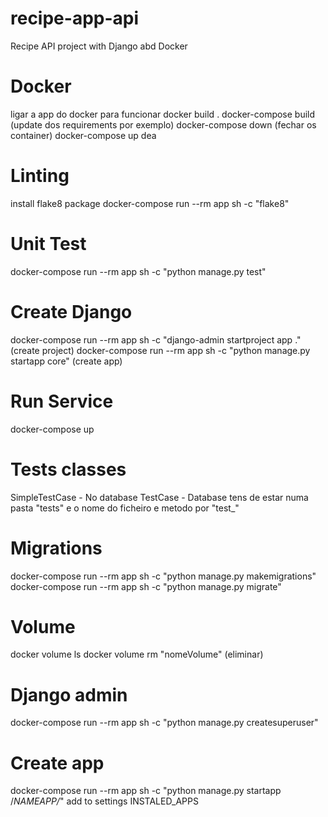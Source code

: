 # recipe-app-api
 Recipe API project with Django abd Docker

# Docker
ligar a app do docker para funcionar
docker build .
docker-compose build (update dos requirements por exemplo)
docker-compose down (fechar os container)
docker-compose up
dea
# Linting
install flake8 package
docker-compose run --rm app sh -c "flake8"

# Unit Test
docker-compose run --rm app sh -c "python manage.py test"

# Create Django
docker-compose run --rm app sh -c "django-admin startproject app ." (create project)
docker-compose run --rm app sh -c "python manage.py startapp core" (create app)

# Run Service
docker-compose up

# Tests classes
SimpleTestCase - No database
TestCase - Database
tens de estar numa pasta "tests" e o nome do ficheiro e metodo por "test_"

# Migrations 
docker-compose run --rm app sh -c "python manage.py makemigrations"
docker-compose run --rm app sh -c "python manage.py migrate"

# Volume
docker volume ls
docker volume rm "nomeVolume" (eliminar)

# Django admin
docker-compose run --rm app sh -c "python manage.py createsuperuser"

# Create app
docker-compose run --rm app sh -c "python manage.py startapp /*NAMEAPP/*"
add to settings INSTALED_APPS